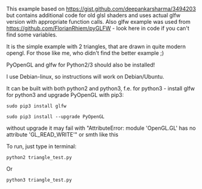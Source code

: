This example based on https://gist.github.com/deepankarsharma/3494203 
but contains additional code for old glsl shaders
and uses actual glfw version with appropriate function calls.
Also glfw example was used from https://github.com/FlorianRhiem/pyGLFW - look here in code if you can't find some variables. 

It is the simple example with 2 triangles, that are drawn in quite modern opengl.
For those like me, who didn't find the better example ;)

PyOpenGL and glfw for Python2/3 should also be installed!

I use Debian-linux, so instructions will work on Debian/Ubuntu.

It can be built with both python2 and python3, f.e. for python3 - install glfw for python3 and upgrade PyOpenGL with pip3:
    
    sudo pip3 install glfw

    sudo pip3 install --upgrade PyOpenGL

without upgrade it may fail with "AttributeError: module 'OpenGL.GL' has no attribute 'GL_READ_WRITE'" or smth like this

To run, just type in terminal:
    
    python2 triangle_test.py

Or 

    python3 triangle_test.py 

